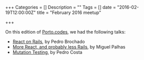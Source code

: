 +++
Categories = []
Description = ""
Tags = []
date = "2016-02-19T12:00:00Z"
title = "February 2016 meetup"

+++

On this edition of [Porto.codes](https://www.meetup.com/portocodes/events/228396049/), we had the following talks:

* [React on Rails](https://www.youtube.com/watch?v=gXClAD7_w6g), by Pedro Brochado
* [More React, and probably less Rails](https://www.youtube.com/watch?v=h1hw5AYRngs), by Miguel Palhas
* [Mutation Testing](https://www.youtube.com/watch?v=qsuDFXFiqcA), by Pedro Costa
